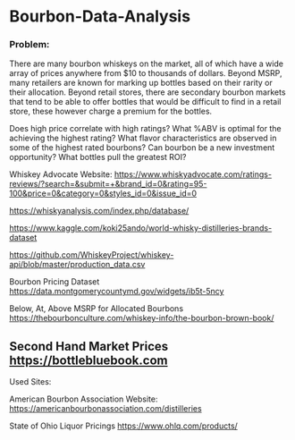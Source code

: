 # Bourbon-Data-Analysis

### Problem: 
There are many bourbon whiskeys on the market, all of which have a wide array of prices anywhere from $10 to thousands of dollars. Beyond MSRP, many retailers are known for marking up bottles based on their rarity or their allocation. Beyond retail stores, there are secondary bourbon markets that tend to be able to offer bottles that would be difficult to find in a retail store, these however charge a premium for the bottles. 

Does high price correlate with high ratings?
What %ABV is optimal for the achieving the highest rating?
What flavor characteristics are observed in some of the highest rated bourbons?
Can bourbon be a new investment opportunity? What bottles pull the greatest ROI?
 
Whiskey Advocate Website:
https://www.whiskyadvocate.com/ratings-reviews/?search=&submit=+&brand_id=0&rating=95-100&price=0&category=0&styles_id=0&issue_id=0



https://whiskyanalysis.com/index.php/database/

https://www.kaggle.com/koki25ando/world-whisky-distilleries-brands-dataset

https://github.com/WhiskeyProject/whiskey-api/blob/master/production_data.csv


Bourbon Pricing Dataset
https://data.montgomerycountymd.gov/widgets/ib5t-5ncy

Below, At, Above MSRP for Allocated Bourbons
https://thebourbonculture.com/whiskey-info/the-bourbon-brown-book/

Second Hand Market Prices
https://bottlebluebook.com
----------------------------------------
Used Sites: 

American Bourbon Association Website: 
https://americanbourbonassociation.com/distilleries

State of Ohio Liquor Pricings
https://www.ohlq.com/products/


